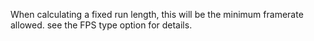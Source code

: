 When calculating a fixed run length, this will be the minimum framerate allowed.  see the FPS type option for details.
